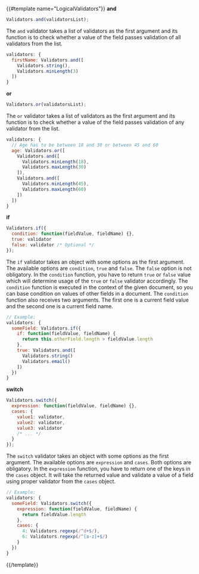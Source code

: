 {{#template name="LogicalValidators"}}
**and**

```js
Validators.and(validatorsList);
```

The `and` validator takes a list of validators as the first argument and its function is to check whether a value of the field passes validation of all validators from the list.

```js
validators: {
  firstName: Validators.and([
    Validators.string(),
    Validators.minLength(3)
  ])
}
```

**or**

```js
Validators.or(validatorsList);
```

The `or` validator takes a list of validators as the first argument and its function is to check whether a value of the field passes validation of any validator from the list.

```js
validators: {
  // Age has to be between 18 and 30 or between 45 and 60
  age: Validators.or([
    Validators.and([
      Validators.minLength(18),
      Validators.maxLength(30)
    ]),
    Validators.and([
      Validators.minLength(45),
      Validators.maxLength(60)
    ])
  ])
}
```

**if**

```js
Validators.if({
  condition: function(fieldValue, fieldName) {},
  true: validator
  false: validator /* Optional */
});
```

The `if` validator takes an object with some options as the first argument. The available options are `condition`, `true` and `false`. The `false` option is not obligatory. In the `condition` function, you have to return `true` or `false` value which will determine usage of the `true` or `false` validator accordingly. The `condition` function is executed in the context of the given document, so you can base condition on values of other fields in a document. The `condition` function also receives two arguments. The first one is a current field value and the second one is a current field name.

```js
// Example:
validators: {
  someField: Validators.if({
    if: function(fieldValue, fieldName) {
      return this.otherField.length > fieldValue.length
    },
    true: Validators.and([
      Validators.string()
      Validators.email()
    ])
  })
}
```

**switch**

```js
Validators.switch({
  expression: function(fieldValue, fieldName) {},
  cases: {
    value1: validator,
    value2: validator,
    value3: validator
    /* ... */
  }
});
```

The `switch` validator takes an object with some options as the first argument. The available options are `expression` and `cases`. Both options are obligatory. In the `expression` function, you have to return one of the keys in the `cases` object. It will take the returned value and validate a value of a field using proper validator from the `cases` object.

```js
// Example:
validators: {
  someField: Validators.switch({
    expression: function(fieldValue, fieldName) {
      return fieldValue.length
    },
    cases: {
      4: Validators.regexp(/^d+$/),
      6: Validators.regexp(/^[a-z]+$/)
    }
  })
}
```
{{/template}}
